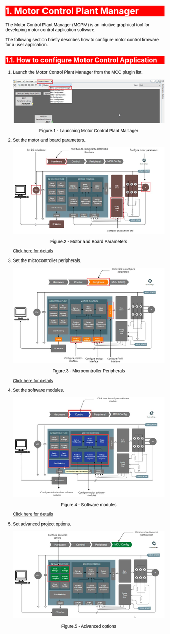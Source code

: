 
<!-- Styling  -->
<style>
 body {
        counter-reset: h1;
        padding: 20px;
    }

   h1 {
        background-color: red;
        color: white;
        counter-reset: h2
    }

    h2 {
        background-color: red;
        color: white;
        counter-reset: h3
    }

    h3 {
        background-color: red;
        color: white;
        counter-reset: h4
    }

    h1:before {
        background-color: red;
        color: white;
        counter-increment: h1;
        content: counter(h1) ". "
    }

    h2:before {
        background-color: red;
        color: white;
        counter-increment: h2;
        content: counter(h1) "." counter(h2) ". "
    }

    h3:before {
        background-color: red;
        color: white;
        counter-increment: h3;
        content: counter(h1) "." counter(h2) "." counter(h3) ". "
    }

    h4:before {
        background-color: red;
        color: white;
        counter-increment: h4;
        content: counter(h1) "." counter(h2) "." counter(h3) "." counter(h4) ". "
    }
    p{
        color: black;
        font-family: "Arial", Helvetica, sans-serif;
    }

    article {
        max-width: 50em;
        background: white;
        padding: 2em;
        margin: 1em auto;
    }

    .table-of-contents {
        float: right;
        width: 40%;
        background: #eee;
        font-size: 0.8em;
        padding: 1em 2em;
        margin: 0 0 0.5em 0.5em;
    }
    .table-of-contents ul {
        padding: 0;
    }
    .table-of-contents li {
        margin: 0 0 0.25em 0;
    }
    .table-of-contents a {
        text-decoration: none;
    }
    .table-of-contents a:hover,
    .table-of-contents a:active {
        text-decoration: underline;
    }

    h3:target {
        animation: highlight 1s ease;
    }

    @keyframes highlight {
    from { background: yellow; }
    to { background: white; }
    }

    li{
        color: black;
        font-family: "Arial", Helvetica, sans-serif;
    }

    table{
        color: black;
        font-family: "Arial", Helvetica, sans-serif;
    }

    }
}
</style>

# Motor Control Plant Manager
The Motor Control Plant Manager (MCPM) is an intuitive graphical tool for developing motor control application software.

The following section briefly describes how to configure motor control firmware for a user application.

## How to configure Motor Control Application
1. Launch the Motor Control Plant Manager from the MCC plugin list.    
    <p align="center">
    <img src="images/launch_plant_manager.jpg"/>
    <figcaption align= "center">Figure.1 - Launching Motor Control Plant Manager </figcaption>
    </p>

2. Set the motor and board parameters.
    <p align="center">
        <img src="images/hardware_configuration.jpg"/>
        <figcaption align= "center">Figure.2 - Motor and Board Parameters </figcaption>
    </p>

    [Click here for details](hardware_modules.md)
 
3. Set the microcontroller peripherals.        
    <p align="center">
        <img src="images/peripheral_configuration.jpg"/>
        <figcaption align= "center">Figure.3 - Microcontroller Peripherals </figcaption>
    </p>

    [Click here for details](peripheral_modules.md)

4. Set the software modules.   
    <p align="center">
        <img src="images/control_configuration.jpg"/>
        <figcaption align= "center">Figure.4 - Software modules </figcaption>
    </p>

    [Click here for details](software_modules.md)

5. Set advanced project options.
   
    <p align="center">
        <img src="images/advanced_options.jpg"/>
        <figcaption align= "center">Figure.5 - Advanced options </figcaption>
    </p>
